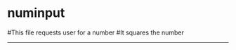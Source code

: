 numinput
========

#This file requests user for a number
#It squares the number 

***************************************

